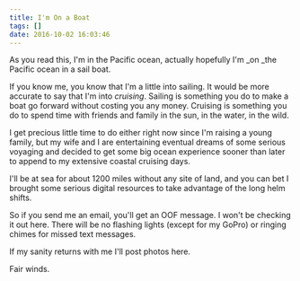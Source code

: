 ```yaml
---
title: I'm On a Boat
tags: []
date: 2016-10-02 16:03:46
---
```


As you read this, I&#39;m in the Pacific ocean, actually hopefully I&#39;m _on _the Pacific ocean in a sail boat.

If you know me, you know that I&#39;m a little into sailing. It would be more accurate to say that I&#39;m into _cruising_. Sailing is something you do to make a boat go forward without costing you any money. Cruising is something you do to spend time with friends and family in the sun, in the water, in the wild.

I get precious little time to do either right now since I&#39;m raising a young family, but my wife and I are entertaining eventual dreams of some serious voyaging and decided to get some big ocean experience sooner than later to append to my extensive coastal cruising days.

I&#39;ll be at sea for about 1200 miles without any site of land, and you can bet I brought some serious digital resources to take advantage of the long&nbsp;helm shifts.

So if you send me an email, you&#39;ll get an OOF message. I won&#39;t be checking it out here. There will be no flashing lights (except for my GoPro) or ringing chimes for missed text messages.

If my sanity returns with me I&#39;ll post photos here.

Fair winds.